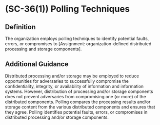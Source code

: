 
# (SC-36(1)) Polling Techniques

## Definition

The organization employs polling techniques to identify potential faults, errors, or compromises to [Assignment: organization-defined distributed processing and storage components].

## Additional Guidance

Distributed processing and/or storage may be employed to reduce opportunities for adversaries to successfully compromise the confidentiality, integrity, or availability of information and information systems. However, distribution of processing and/or storage components does not prevent adversaries from compromising one (or more) of the distributed components. Polling compares the processing results and/or storage content from the various distributed components and ensures that they agree. Polling identifies potential faults, errors, or compromises in distributed processing and/or storage components.
